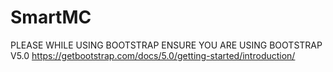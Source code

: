 # SmartMC
PLEASE WHILE USING BOOTSTRAP ENSURE YOU ARE USING BOOTSTRAP V5.0
https://getbootstrap.com/docs/5.0/getting-started/introduction/
